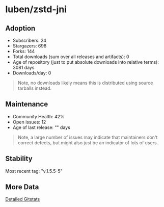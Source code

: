 # luben/zstd-jni

## Adoption

- Subscribers: 24
- Stargazers: 698
- Forks: 144
- Total downloads (sum over all releases and artifacts): 0
- Age of repository (just to put absolute downloads into relative terms): 3081 days
- Downloads/day: 0

> Note, no downloads likely means this is distributed using source tarballs instead.

## Maintenance

- Community Health: 42%
- Open issues: 12
- Age of last release: "<No Releases>" days

> Note, a large number of issues may indicate that maintainers don't correct defects, but might also
> just be an indicator of lots of users.

## Stability

Most recent tag: "v.1.5.5-5"

## More Data

[Detailed Gitstats](/bazel-catalog/gitstats/luben/zstd-jni)

